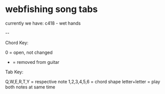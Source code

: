 # webfishing song tabs

currently we have:
c418 - wet hands

--


Chord Key:

0 = open, not changed
- = removed from guitar

Tab Key:

Q,W,E,R,T,Y = respective note
1,2,3,4,5,6 = chord shape
letter+letter = play both notes at same time
